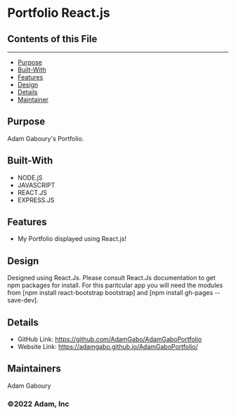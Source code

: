 
# Portfolio React.js

## Contents of this File 
---------------------
 - [Purpose](#Purpose)
 - [Built-With](#Built-With)
 - [Features](#Features)
 - [Design](#Design)
 - [Details](#Details)  
 - [Maintainer](#Maintainer)

## Purpose
Adam Gaboury's Portfolio. 

## Built-With
* NODE.jS
* JAVASCRIPT
* REACT.JS
* EXPRESS.JS 


## Features
* My Portfolio displayed using React.js! 

## Design
Designed using React.Js. Please consult React.Js documentation to get npm packages for install. For this paritcular app you will need the modules from [npm install react-bootstrap bootstrap] and [npm install gh-pages --save-dev]. 

## Details
* GitHub Link: https://github.com/AdamGabo/AdamGaboPortfolio
* Website Link: https://adamgabo.github.io/AdamGaboPortfolio/

## Maintainers 
Adam Gaboury

### ©️2022 Adam, Inc 
